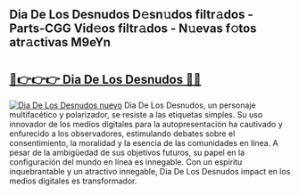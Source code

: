 ## Dia De Los Desnudos D𝚎sn𝚞dos filtr𝚊dos - Parts-CGG Vid𝚎os filtr𝚊dos - N𝚞evas f𝚘tos atr𝚊ctivas M9eYn

# <h2><a href="http://mb7nan.tromn.icu/?c=Dia+De+Los+Desnudos">🔗👉👉👉 Dia De Los Desnudos 🔗🔗</a></h2>

[![Dia De Los Desnudos nuevo](https://i.imgur.com/pEAQMta.gif)](http://mb7nan.tromn.icu/?c=Dia+De+Los+Desnudos)
Dia De Los Desnudos, un personaje multifacético y polarizador, se resiste a las etiquetas simples. Su uso innovador de los medios digitales para la autopresentación ha cautivado y enfurecido a los observadores, estimulando debates sobre el consentimiento, la moralidad y la esencia de las comunidades en línea. A pesar de la ambigüedad de sus objetivos futuros, su papel en la configuración del mundo en línea es innegable. Con un espíritu inquebrantable y un atractivo innegable, Dia De Los Desnudos impact en los medios digitales es transformador.
